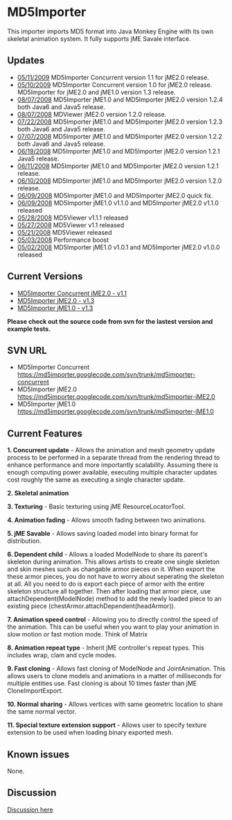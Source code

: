 # MD5Importer #

This importer imports MD5 format into Java Monkey Engine with its own skeletal animation system. It fully supports jME Savale interface.

## Updates ##
  * [05/11/2009](http://code.google.com/p/md5importer/wiki/Updates) MD5Importer Concurrent version 1.1 for jME2.0 release.
  * [05/10/2009](http://code.google.com/p/md5importer/wiki/Updates) MD5Importer Concurrent version 1.0 for jME2.0 release. MD5Importer for jME2.0 and jME1.0 version 1.3 release.
  * [08/07/2008](http://code.google.com/p/md5importer/wiki/Updates) MD5Importer jME1.0 and MD5Importer jME2.0 version 1.2.4 both Java6 and Java5 release.
  * [08/07/2008](http://code.google.com/p/md5importer/wiki/Updates) MDViewer jME2.0 version 1.2.0 release.
  * [07/22/2008](http://code.google.com/p/md5importer/wiki/Updates) MD5Importer jME1.0 and MD5Importer jME2.0 version 1.2.3 both Java6 and Java5 release.
  * [07/07/2008](http://code.google.com/p/md5importer/wiki/Updates) MD5Importer jME1.0 and MD5Importer jME2.0 version 1.2.2 both Java6 and Java5 release.
  * [06/19/2008](http://code.google.com/p/md5importer/wiki/Updates) MD5Importer jME1.0 and MD5Importer jME2.0 version 1.2.1 Java5 release.
  * [06/11/2008](http://code.google.com/p/md5importer/wiki/Updates) MD5Importer jME1.0 and MD5Importer jME2.0 version 1.2.1 release.
  * [06/10/2008](http://code.google.com/p/md5importer/wiki/Updates) MD5Importer jME1.0 and MD5Importer jME2.0 version 1.2.0 release.
  * [06/09/2008](http://code.google.com/p/md5importer/wiki/Updates) MD5Importer jME1.0 and MD5Importer jME2.0 quick fix.
  * [06/09/2008](http://code.google.com/p/md5importer/wiki/Updates) MD5Importer jME1.0 v1.1.0 and MD5Importer jME2.0 v1.1.0 released
  * [05/28/2008](http://code.google.com/p/md5importer/wiki/Updates) MD5Viewer v1.1.1 released
  * [05/27/2008](http://code.google.com/p/md5importer/wiki/Updates) MD5Viewer v1.1 released
  * [05/21/2008](http://code.google.com/p/md5importer/wiki/Updates) MD5Viewer released
  * [05/03/2008](http://code.google.com/p/md5importer/wiki/Updates) Performance boost
  * [05/02/2008](http://code.google.com/p/md5importer/wiki/Updates) MD5Importer jME1.0 v1.0.1 and MD5Importer jME2.0 v1.0.0 released

## Current Versions ##

  * [MD5Importer Concurrent jME2.0 - v1.1](http://md5importer.googlecode.com/files/MD5Importer-Concurrent-1.1.jar)
  * [MD5Importer jME2.0 - v1.3](http://md5importer.googlecode.com/files/MD5Importer-jME2.0-v1.3.jar)
  * [MD5Importer jME1.0 - v1.3](http://md5importer.googlecode.com/files/MD5Importer-jME1.0-v1.3.jar)

**Please check out the source code from svn for the lastest version and example tests.**

## SVN URL ##

  * MD5Importer Concurrent https://md5importer.googlecode.com/svn/trunk/md5importer-concurrent
  * MD5Importer jME2.0 https://md5importer.googlecode.com/svn/trunk/md5importer-jME2.0
  * MD5Importer jME1.0 https://md5importer.googlecode.com/svn/trunk/md5importer-jME1.0

## Current Features ##

**1. Concurrent update** - Allows the animation and mesh geometry update process to be performed in a separate thread from the rendering thread to enhance performance and more importantly scalability. Assuming there is enough computing power available, executing multiple character updates cost roughly the same as executing a single character update.

**2. Skeletal animation**

**3. Texturing** - Basic texturing using jME ResourceLocatorTool.

**4. Animation fading** - Allows smooth fading between two animations.

**5. jME Savable** - Allows saving loaded model into binary format for distribution.

**6. Dependent child** - Allows a loaded ModelNode to share its parent's skeleton during animation. This allows artists to create one single skeleton and skin meshes such as changable armor pieces on it. When export the these armor pieces, you do not have to worry about seperating the skeleton at all. All you need to do is export each piece of armor with the entire skeleton structure all together. Then after loading that armor piece, use attachDependent(ModelNode) method to add the newly loaded piece to an existing piece (chestArmor.attachDependent(headArmor)).

**7. Animation speed control** - Allowing you to directly control the speed of the animation. This can be useful when you want to play your animation in slow motion or fast motion mode. Think of Matrix

**8. Animation repeat type** - Inherit jME controller's repeat types. This includes wrap, clam and cycle modes.

**9. Fast cloning** - Allows fast cloning of ModelNode and JointAnimation. This allows users to clone models and animations in a matter of milliseconds for multiple entities use. Fast cloning is about 10 times faster than jME CloneImportExport.

**10. Normal sharing** - Allows vertices with same geometric location to share the same normal vector.

**11. Special texture extension support** - Allows user to specify texture extension to be used when loading binary exported mesh.

## Known issues ##

None.

## Discussion ##

[Discussion here](http://www.jmonkeyengine.com/jmeforum/index.php?topic=7323.0)